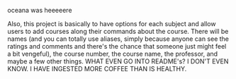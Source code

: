 oceana was heeeeere

Also, this project is basically to have options for each subject and allow users to add courses along
their commands about the course. There will be names (and you can totally use aliases, simply because anyone can
see the ratings and comments and there's the chance that someone just might feel a bit vengeful), the course number,
the course name, the professor, and maybe a few other things. WHAT EVEN GO INTO README's? I DON'T EVEN KNOW. I HAVE
INGESTED MORE COFFEE THAN IS HEALTHY.
